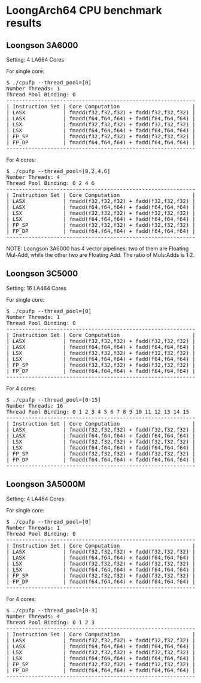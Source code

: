 # LoongArch64 CPU benchmark results

## Loongson 3A6000

Setting: 4 LA664 Cores

For single core:

<pre>
$ ./cpufp --thread_pool=[0]
Number Threads: 1
Thread Pool Binding: 0
-------------------------------------------------------------------------------
| Instruction Set | Core Computation                       | Peak Performance |
| LASX            | fmadd(f32,f32,f32) + fadd(f32,f32,f32) | 119.92 GFLOPS    |
| LASX            | fmadd(f64,f64,f64) + fadd(f64,f64,f64) | 59.959 GFLOPS    |
| LSX             | fmadd(f32,f32,f32) + fadd(f32,f32,f32) | 59.959 GFLOPS    |
| LSX             | fmadd(f64,f64,f64) + fadd(f64,f64,f64) | 29.979 GFLOPS    |
| FP_SP           | fmadd(f32,f32,f32) + fadd(f32,f32,f32) | 14.99 GFLOPS     |
| FP_DP           | fmadd(f64,f64,f64) + fadd(f64,f64,f64) | 14.99 GFLOPS     |
-------------------------------------------------------------------------------
</pre>

For 4 cores:

<pre>
$ ./cpufp --thread_pool=[0,2,4,6]
Number Threads: 4
Thread Pool Binding: 0 2 4 6
-------------------------------------------------------------------------------
| Instruction Set | Core Computation                       | Peak Performance |
| LASX            | fmadd(f32,f32,f32) + fadd(f32,f32,f32) | 479.67 GFLOPS    |
| LASX            | fmadd(f64,f64,f64) + fadd(f64,f64,f64) | 239.85 GFLOPS    |
| LSX             | fmadd(f32,f32,f32) + fadd(f32,f32,f32) | 239.84 GFLOPS    |
| LSX             | fmadd(f64,f64,f64) + fadd(f64,f64,f64) | 119.92 GFLOPS    |
| FP_SP           | fmadd(f32,f32,f32) + fadd(f32,f32,f32) | 59.961 GFLOPS    |
| FP_DP           | fmadd(f64,f64,f64) + fadd(f64,f64,f64) | 59.642 GFLOPS    |
-------------------------------------------------------------------------------
</pre>

NOTE: Loongson 3A6000 has 4 vector pipelines: two of them are Floating Mul-Add, while the other two are Floating Add. The ratio of Muls:Adds is 1:2.

## Loongson 3C5000

Setting: 16 LA464 Cores

For single core:

<pre>
$ ./cpufp --thread_pool=[0]
Number Threads: 1
Thread Pool Binding: 0
-------------------------------------------------------------------------------
| Instruction Set | Core Computation                       | Peak Performance |
| LASX            | fmadd(f32,f32,f32) + fadd(f32,f32,f32) | 52.603 GFLOPS    |
| LASX            | fmadd(f64,f64,f64) + fadd(f64,f64,f64) | 26.331 GFLOPS    |
| LSX             | fmadd(f32,f32,f32) + fadd(f32,f32,f32) | 26.323 GFLOPS    |
| LSX             | fmadd(f64,f64,f64) + fadd(f64,f64,f64) | 13.166 GFLOPS    |
| FP_SP           | fmadd(f32,f32,f32) + fadd(f32,f32,f32) | 6.583 GFLOPS     |
| FP_DP           | fmadd(f64,f64,f64) + fadd(f64,f64,f64) | 6.5723 GFLOPS    |
-------------------------------------------------------------------------------
</pre>

For 4 cores:

<pre>
$ ./cpufp --thread_pool=[0-15]
Number Threads: 16
Thread Pool Binding: 0 1 2 3 4 5 6 7 8 9 10 11 12 13 14 15
-------------------------------------------------------------------------------
| Instruction Set | Core Computation                       | Peak Performance |
| LASX            | fmadd(f32,f32,f32) + fadd(f32,f32,f32) | 841.77 GFLOPS    |
| LASX            | fmadd(f64,f64,f64) + fadd(f64,f64,f64) | 406.52 GFLOPS    |
| LSX             | fmadd(f32,f32,f32) + fadd(f32,f32,f32) | 420.84 GFLOPS    |
| LSX             | fmadd(f64,f64,f64) + fadd(f64,f64,f64) | 210.01 GFLOPS    |
| FP_SP           | fmadd(f32,f32,f32) + fadd(f32,f32,f32) | 105.21 GFLOPS    |
| FP_DP           | fmadd(f64,f64,f64) + fadd(f64,f64,f64) | 104.59 GFLOPS    |
-------------------------------------------------------------------------------
</pre>

## Loongson 3A5000M

Setting: 4 LA464 Cores

For single core:

<pre>
$ ./cpufp --thread_pool=[0]
Number Threads: 1
Thread Pool Binding: 0
-------------------------------------------------------------------------------
| Instruction Set | Core Computation                       | Peak Performance |
| LASX            | fmadd(f32,f32,f32) + fadd(f32,f32,f32) | 47.831 GFLOPS    |
| LASX            | fmadd(f64,f64,f64) + fadd(f64,f64,f64) | 23.888 GFLOPS    |
| LSX             | fmadd(f32,f32,f32) + fadd(f32,f32,f32) | 23.918 GFLOPS    |
| LSX             | fmadd(f64,f64,f64) + fadd(f64,f64,f64) | 11.957 GFLOPS    |
| FP_SP           | fmadd(f32,f32,f32) + fadd(f32,f32,f32) | 5.9803 GFLOPS    |
| FP_DP           | fmadd(f64,f64,f64) + fadd(f64,f64,f64) | 5.9803 GFLOPS    |
-------------------------------------------------------------------------------
</pre>

For 4 cores:

<pre>
$ ./cpufp --thread_pool=[0-3]
Number Threads: 4
Thread Pool Binding: 0 1 2 3
-------------------------------------------------------------------------------
| Instruction Set | Core Computation                       | Peak Performance |
| LASX            | fmadd(f32,f32,f32) + fadd(f32,f32,f32) | 190.92 GFLOPS    |
| LASX            | fmadd(f64,f64,f64) + fadd(f64,f64,f64) | 95.47 GFLOPS     |
| LSX             | fmadd(f32,f32,f32) + fadd(f32,f32,f32) | 95.184 GFLOPS    |
| LSX             | fmadd(f64,f64,f64) + fadd(f64,f64,f64) | 47.652 GFLOPS    |
| FP_SP           | fmadd(f32,f32,f32) + fadd(f32,f32,f32) | 23.847 GFLOPS    |
| FP_DP           | fmadd(f64,f64,f64) + fadd(f64,f64,f64) | 23.876 GFLOPS    |
-------------------------------------------------------------------------------
</pre>
